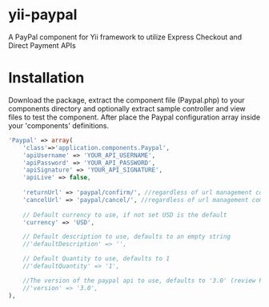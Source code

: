 yii-paypal
==========

A PayPal component for Yii framework to utilize Express Checkout and Direct Payment APIs



Installation
==========

Download the package, extract the component file (Paypal.php) to your components directory and optionally extract 
sample controller and view files to test the component.
After place the Paypal configuration array inside your 'components' definitions.

```php
'Paypal' => array(
	'class'=>'application.components.Paypal',
	'apiUsername' => 'YOUR_API_USERNAME',
	'apiPassword' => 'YOUR_API_PASSWORD',
	'apiSignature' => 'YOUR_API_SIGNATURE',
	'apiLive' => false,
	
	'returnUrl' => 'paypal/confirm/', //regardless of url management component
	'cancelUrl' => 'paypal/cancel/', //regardless of url management component
	
    // Default currency to use, if not set USD is the default
    'currency' => 'USD',

    // Default description to use, defaults to an empty string
    //'defaultDescription' => '',

    // Default Quantity to use, defaults to 1
    //'defaultQuantity' => '1',

	//The version of the paypal api to use, defaults to '3.0' (review PayPal documentation to include a valid API version)
    //'version' => '3.0',
),
```